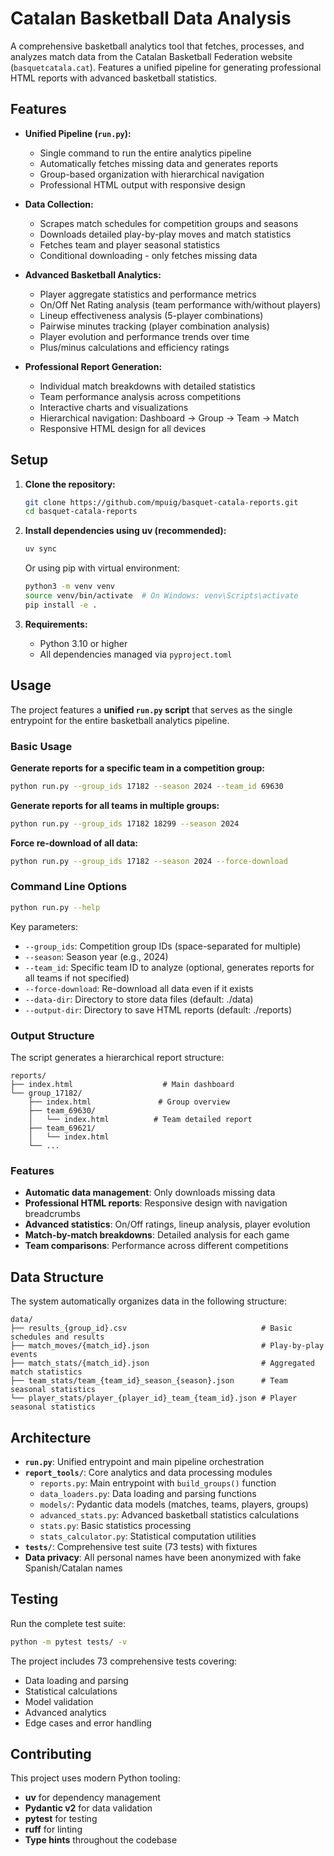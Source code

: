 # Catalan Basketball Data Analysis

A comprehensive basketball analytics tool that fetches, processes, and analyzes match data from the Catalan Basketball Federation website (`basquetcatala.cat`). Features a unified pipeline for generating professional HTML reports with advanced basketball statistics.

## Features

*   **Unified Pipeline (`run.py`):**
    *   Single command to run the entire analytics pipeline
    *   Automatically fetches missing data and generates reports
    *   Group-based organization with hierarchical navigation
    *   Professional HTML output with responsive design

*   **Data Collection:**
    *   Scrapes match schedules for competition groups and seasons
    *   Downloads detailed play-by-play moves and match statistics
    *   Fetches team and player seasonal statistics
    *   Conditional downloading - only fetches missing data

*   **Advanced Basketball Analytics:**
    *   Player aggregate statistics and performance metrics
    *   On/Off Net Rating analysis (team performance with/without players)
    *   Lineup effectiveness analysis (5-player combinations)
    *   Pairwise minutes tracking (player combination analysis)
    *   Player evolution and performance trends over time
    *   Plus/minus calculations and efficiency ratings

*   **Professional Report Generation:**
    *   Individual match breakdowns with detailed statistics
    *   Team performance analysis across competitions
    *   Interactive charts and visualizations
    *   Hierarchical navigation: Dashboard → Group → Team → Match
    *   Responsive HTML design for all devices

## Setup

1.  **Clone the repository:**
    ```bash
    git clone https://github.com/mpuig/basquet-catala-reports.git
    cd basquet-catala-reports
    ```

2.  **Install dependencies using uv (recommended):**
    ```bash
    uv sync
    ```
    
    Or using pip with virtual environment:
    ```bash
    python3 -m venv venv
    source venv/bin/activate  # On Windows: venv\Scripts\activate
    pip install -e .
    ```

3.  **Requirements:**
    *   Python 3.10 or higher
    *   All dependencies managed via `pyproject.toml`

## Usage

The project features a **unified `run.py` script** that serves as the single entrypoint for the entire basketball analytics pipeline.

### Basic Usage

**Generate reports for a specific team in a competition group:**
```bash
python run.py --group_ids 17182 --season 2024 --team_id 69630
```

**Generate reports for all teams in multiple groups:**
```bash
python run.py --group_ids 17182 18299 --season 2024
```

**Force re-download of all data:**
```bash
python run.py --group_ids 17182 --season 2024 --force-download
```

### Command Line Options

```bash
python run.py --help
```

Key parameters:
- `--group_ids`: Competition group IDs (space-separated for multiple)
- `--season`: Season year (e.g., 2024)
- `--team_id`: Specific team ID to analyze (optional, generates reports for all teams if not specified)
- `--force-download`: Re-download all data even if it exists
- `--data-dir`: Directory to store data files (default: ./data)
- `--output-dir`: Directory to save HTML reports (default: ./reports)

### Output Structure

The script generates a hierarchical report structure:

```
reports/
├── index.html                    # Main dashboard
└── group_17182/
    ├── index.html               # Group overview  
    ├── team_69630/
    │   └── index.html          # Team detailed report
    ├── team_69621/
    │   └── index.html
    └── ...
```

### Features

- **Automatic data management**: Only downloads missing data
- **Professional HTML reports**: Responsive design with navigation breadcrumbs
- **Advanced statistics**: On/Off ratings, lineup analysis, player evolution
- **Match-by-match breakdowns**: Detailed analysis for each game
- **Team comparisons**: Performance across different competitions

## Data Structure

The system automatically organizes data in the following structure:

```
data/
├── results_{group_id}.csv                              # Basic schedules and results
├── match_moves/{match_id}.json                         # Play-by-play events  
├── match_stats/{match_id}.json                         # Aggregated match statistics
├── team_stats/team_{team_id}_season_{season}.json      # Team seasonal statistics
└── player_stats/player_{player_id}_team_{team_id}.json # Player seasonal statistics
```

## Architecture

- **`run.py`**: Unified entrypoint and main pipeline orchestration
- **`report_tools/`**: Core analytics and data processing modules
  - `reports.py`: Main entrypoint with `build_groups()` function
  - `data_loaders.py`: Data loading and parsing functions
  - `models/`: Pydantic data models (matches, teams, players, groups)
  - `advanced_stats.py`: Advanced basketball statistics calculations
  - `stats.py`: Basic statistics processing
  - `stats_calculator.py`: Statistical computation utilities
- **`tests/`**: Comprehensive test suite (73 tests) with fixtures
- **Data privacy**: All personal names have been anonymized with fake Spanish/Catalan names

## Testing

Run the complete test suite:
```bash
python -m pytest tests/ -v
```

The project includes 73 comprehensive tests covering:
- Data loading and parsing
- Statistical calculations  
- Model validation
- Advanced analytics
- Edge cases and error handling

## Contributing

This project uses modern Python tooling:
- **uv** for dependency management
- **Pydantic v2** for data validation
- **pytest** for testing
- **ruff** for linting
- **Type hints** throughout the codebase
